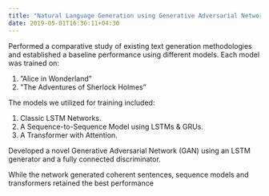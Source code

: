 ```yaml
---
title: "Natural Language Generation using Generative Adversarial Networks"
date: 2019-05-01T16:36:11+04:30
---
```


Performed a comparative study of existing text generation methodologies and established a baseline performance using different models.
Each model was trained on:

1. ”Alice in Wonderland” 
2. ”The Adventures of Sherlock Holmes”  

The models we utilized for training included:

1. Classic LSTM Networks.
2. A Sequence-to-Sequence Model using LSTMs & GRUs.
3. A Transformer with Attention.

Developed a novel Generative Adversarial Network (GAN) using an LSTM generator and a fully connected discriminator.  

While the network generated coherent sentences, sequence models and transformers retained the best performance